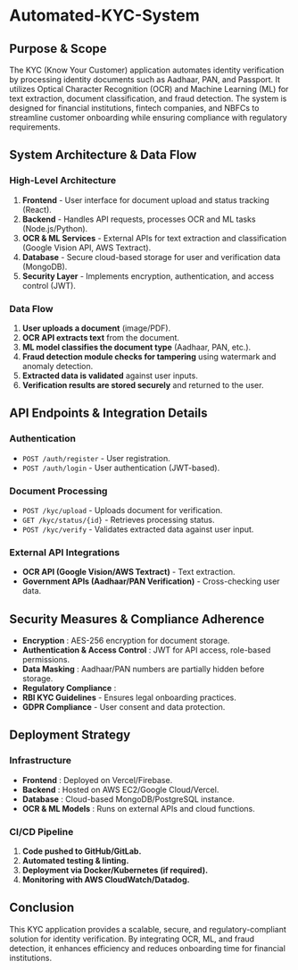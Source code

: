 # Automated-KYC-System

## Purpose & Scope

The KYC (Know Your Customer) application automates identity verification by processing identity documents such as Aadhaar, PAN, and Passport. It utilizes Optical Character Recognition (OCR) and Machine Learning (ML) for text extraction, document classification, and fraud detection. The system is designed for financial institutions, fintech companies, and NBFCs to streamline customer onboarding while ensuring compliance with regulatory requirements.

## System Architecture & Data Flow

### High-Level Architecture

1. **Frontend** - User interface for document upload and status tracking (React).
2. **Backend** - Handles API requests, processes OCR and ML tasks (Node.js/Python).
3. **OCR & ML Services** - External APIs for text extraction and classification (Google Vision API, AWS Textract).
4. **Database** - Secure cloud-based storage for user and verification data (MongoDB).
5. **Security Layer** - Implements encryption, authentication, and access control (JWT).

### Data Flow

1. **User uploads a document** (image/PDF).
2. **OCR API extracts text** from the document.
3. **ML model classifies the document type** (Aadhaar, PAN, etc.).
4. **Fraud detection module checks for tampering** using watermark and anomaly detection.
5. **Extracted data is validated** against user inputs.
6. **Verification results are stored securely** and returned to the user.

## API Endpoints & Integration Details

### Authentication

* `POST /auth/register` - User registration.
* `POST /auth/login` - User authentication (JWT-based).

### Document Processing

* `POST /kyc/upload` - Uploads document for verification.
* `GET /kyc/status/{id}` - Retrieves processing status.
* `POST /kyc/verify` - Validates extracted data against user input.

### External API Integrations

* **OCR API (Google Vision/AWS Textract)** - Text extraction.
* **Government APIs (Aadhaar/PAN Verification)** - Cross-checking user data.

## Security Measures & Compliance Adherence

* **Encryption** : AES-256 encryption for document storage.
* **Authentication & Access Control** : JWT for API access, role-based permissions.
* **Data Masking** : Aadhaar/PAN numbers are partially hidden before storage.
* **Regulatory Compliance** :
* **RBI KYC Guidelines** - Ensures legal onboarding practices.
* **GDPR Compliance** - User consent and data protection.

## Deployment Strategy

### Infrastructure

* **Frontend** : Deployed on Vercel/Firebase.
* **Backend** : Hosted on AWS EC2/Google Cloud/Vercel.
* **Database** : Cloud-based MongoDB/PostgreSQL instance.
* **OCR & ML Models** : Runs on external APIs and cloud functions.

### CI/CD Pipeline

1. **Code pushed to GitHub/GitLab.**
2. **Automated testing & linting.**
3. **Deployment via Docker/Kubernetes (if required).**
4. **Monitoring with AWS CloudWatch/Datadog.**

## Conclusion

This KYC application provides a scalable, secure, and regulatory-compliant solution for identity verification. By integrating OCR, ML, and fraud detection, it enhances efficiency and reduces onboarding time for financial institutions.
